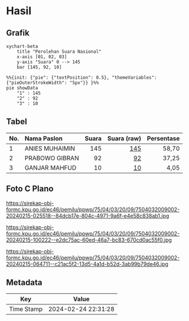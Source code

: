 # Hasil

## Grafik

```mermaid
xychart-beta
    title "Perolehan Suara Nasional"
    x-axis [01, 02, 03]
    y-axis "Suara" 0 --> 145
    bar [145, 92, 10]
```

```mermaid
%%{init: {"pie": {"textPosition": 0.5}, "themeVariables": {"pieOuterStrokeWidth": "5px"}} }%%
pie showData
    "1" : 145
    "2" : 92
    "3" : 10
```

## Tabel

| No. | Nama Paslon    | Suara | Suara (raw) | Persentase |
|:--- |:-------------- | -----:| -----------:| ----------:|
| 1   | ANIES MUHAIMIN | 145   | [145][p-1]  | 58,70      |
| 2   | PRABOWO GIBRAN | 92    | [92][p-2]   | 37,25      |
| 3   | GANJAR MAHFUD  | 10    | [10][p-3]   | 4,05       |


[p-1]: https://github.com/gigit-pemilu/pemilu-2024/blob/main/pilpres/hitung-suara/sub/75-gorontalo/sub/04-pohuwato/sub/03-randangan/sub/2009-huyula/sub/002-tps/sub/paslon-1.txt
[p-2]: https://github.com/gigit-pemilu/pemilu-2024/blob/main/pilpres/hitung-suara/sub/75-gorontalo/sub/04-pohuwato/sub/03-randangan/sub/2009-huyula/sub/002-tps/sub/paslon-2.txt
[p-3]: https://github.com/gigit-pemilu/pemilu-2024/blob/main/pilpres/hitung-suara/sub/75-gorontalo/sub/04-pohuwato/sub/03-randangan/sub/2009-huyula/sub/002-tps/sub/paslon-3.txt

## Foto C Plano

https://sirekap-obj-formc.kpu.go.id/ec46/pemilu/ppwp/75/04/03/20/09/7504032009002-20240215-025518--84dcb17e-804c-4971-9a6f-e4e58c838ab1.jpg

https://sirekap-obj-formc.kpu.go.id/ec46/pemilu/ppwp/75/04/03/20/09/7504032009002-20240215-100222--e2dc75ac-60ed-46a7-bc83-670cd0ac55f0.jpg

https://sirekap-obj-formc.kpu.go.id/ec46/pemilu/ppwp/75/04/03/20/09/7504032009002-20240215-064711--c21ac5f2-13d5-4a1d-b52d-3ab99b79de46.jpg


## Metadata

| Key        | Value               |
| ---------- | ------------------- |
| Time Stamp | 2024-02-24 22:31:28 |



